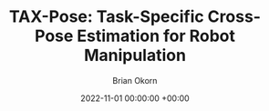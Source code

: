 ---
layout: post
title:  "TAX-Pose: Task-Specific Cross-Pose Estimation for Robot Manipulation"
date:   2022-11-01 00:00:00 +00:00
image: /images/taxpose.gif
categories: research
author: "Brian Okorn"
venue: "Conference on Robot Learning (CoRL)"
authors: "Chuer Pan*, <strong>Brian Okorn*</strong>, Harry Zhang*, Ben Eisner*, David Held"
video: https://www.youtube.com/embed/1GTEXuk1TEk
site: https://sites.google.com/view/tax-pose/home
---